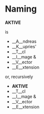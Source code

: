 # Naming

__AKTIVE__

is

  - __A__ndreas
  - __K__upries'
  - __T__cl
  - __I__mage &
  - __V__ector
  - __E__xtension

or, recursively

  - __AKTIVE__
  - __T__cl
  - __I__mage &
  - __V__ector
  - __E__xtension
